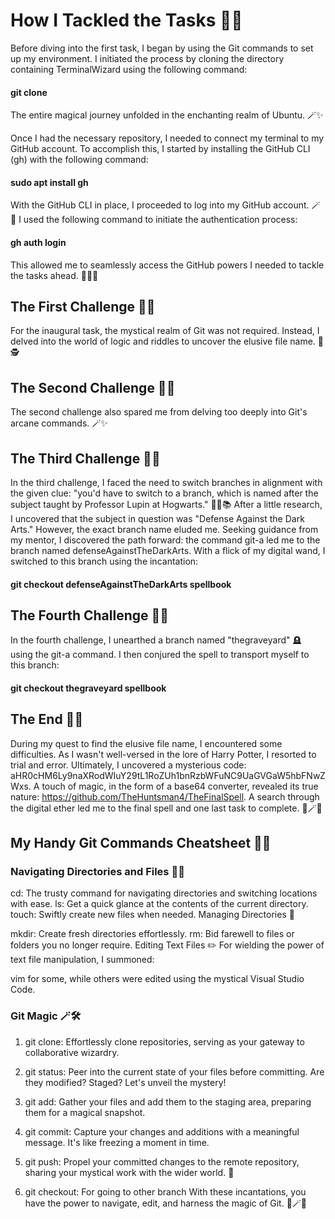 # How I Tackled the Tasks 🧙‍♂️

Before diving into the first task, I began by using the Git commands to set up my environment. I initiated the process by cloning the directory containing TerminalWizard using the following command:

#### git clone <link>

The entire magical journey unfolded in the enchanting realm of Ubuntu. 🪄✨

Once I had the necessary repository, I needed to connect my terminal to my GitHub account. To accomplish this, I started by installing the GitHub CLI (gh) with the following command:

#### sudo apt install gh

With the GitHub CLI in place, I proceeded to log into my GitHub account. 🪄🌟 I used the following command to initiate the authentication process:

#### gh auth login

This allowed me to seamlessly access the GitHub powers I needed to tackle the tasks ahead. 🚀🔮✨

## The First Challenge 🧙‍♂️

For the inaugural task, the mystical realm of Git was not required. Instead, I delved into the world of logic and riddles to uncover the elusive file name. 📜🕵️

## The Second Challenge 🧙‍♂️

The second challenge also spared me from delving too deeply into Git's arcane commands. 🪄✨

## The Third Challenge 🧙‍♂️

In the third challenge, I faced the need to switch branches in alignment with the given clue: "you'd have to switch to a branch, which is named after the subject taught by Professor Lupin at Hogwarts." 🧙‍♀️📚 After a little research, I uncovered that the subject in question was "Defense Against the Dark Arts." However, the exact branch name eluded me. Seeking guidance from my mentor, I discovered the path forward: the command git-a led me to the branch named defenseAgainstTheDarkArts. With a flick of my digital wand, I switched to this branch using the incantation:

#### git checkout defenseAgainstTheDarkArts spellbook

## The Fourth Challenge 🧙‍♂️

In the fourth challenge, I unearthed a branch named "thegraveyard" 🪦 using the git-a command. I then conjured the spell to transport myself to this branch:

#### git checkout thegraveyard spellbook

## The End 🧙‍♂️
 
During my quest to find the elusive file name, I encountered some difficulties. As I wasn't well-versed in the lore of Harry Potter, I resorted to trial and error. Ultimately, I uncovered a mysterious code: aHR0cHM6Ly9naXRodWIuY29tL1RoZUh1bnRzbWFuNC9UaGVGaW5hbFNwZWxs. A touch of magic, in the form of a base64 converter, revealed its true nature: https://github.com/TheHuntsman4/TheFinalSpell. A search through the digital ether led me to the final spell and one last task to complete. 🌟🪄🔮

## My Handy Git Commands Cheatsheet 📜🚀

### Navigating Directories and Files 📂📄

cd: The trusty command for navigating directories and switching locations with ease.
ls: Get a quick glance at the contents of the current directory.
touch: Swiftly create new files when needed.
Managing Directories 📁

mkdir: Create fresh directories effortlessly.
rm: Bid farewell to files or folders you no longer require.
Editing Text Files ✏️
For wielding the power of text file manipulation, I summoned:

vim <filename> for some, while others were edited using the mystical Visual Studio Code.
### Git Magic 🪄🛠️

1. git clone: Effortlessly clone repositories, serving as your gateway to collaborative wizardry.

2. git status: Peer into the current state of your files before committing. Are they modified? Staged? Let's unveil the mystery!

3. git add: Gather your files and add them to the staging area, preparing them for a magical snapshot.

4. git commit: Capture your changes and additions with a meaningful message. It's like freezing a moment in time.

5. git push: Propel your committed changes to the remote repository, sharing your mystical work with the wider world. 🚀

6. git checkout: For going to other branch 
With these incantations, you have the power to navigate, edit, and harness the magic of Git. 🌟🪄🔮
